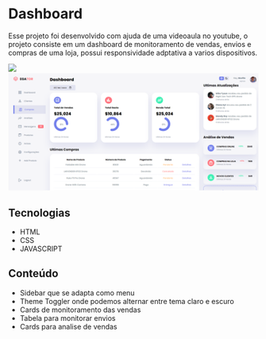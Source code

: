 # Dashboard
Esse projeto foi desenvolvido com ajuda de uma videoaula no youtube, o projeto consiste em um dashboard de monitoramento de vendas, envios e compras de uma loja, possui responsividade adptativa a varios dispositivos.

<div>
  <img src="https://github.com/murilloliveiraz/Dashboard.github.io/assets/113298979/16968493-379d-4766-9c8c-994fe3a12050">
  <img src="https://github.com/murilloliveiraz/Dashboard.github.io/blob/main/assets/images/dashboard.png">
</div>

## Tecnologias
- HTML
- CSS
- JAVASCRIPT 

## Conteúdo
- Sidebar que se adapta como menu
- Theme Toggler onde podemos alternar entre tema claro e escuro
- Cards de monitoramento das vendas
- Tabela para monitorar envios
- Cards para analise de vendas
